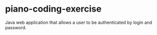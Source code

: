 # piano-coding-exercise
Java web application that allows a user to be authenticated by login and password.
